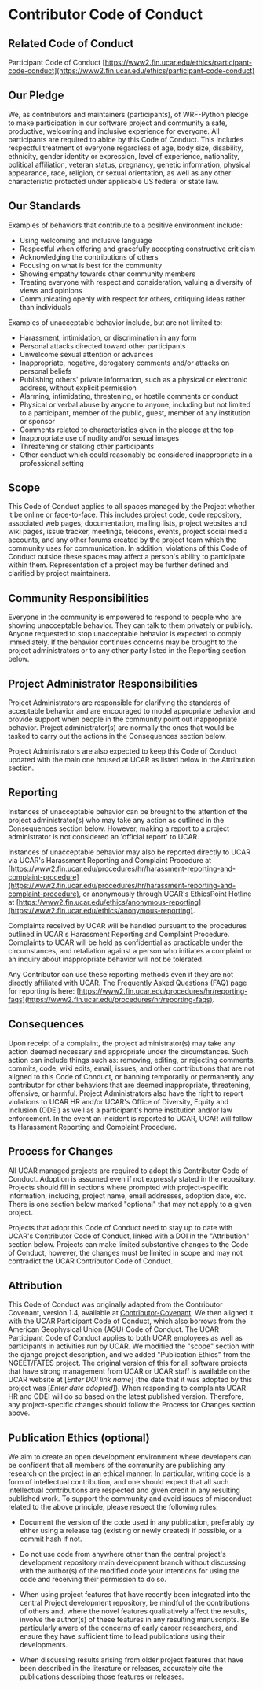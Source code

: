 # Contributor Code of Conduct

## Related Code of Conduct 

Participant Code of Conduct
[https://www2.fin.ucar.edu/ethics/participant-code-conduct](https://www2.fin.ucar.edu/ethics/participant-code-conduct)

## Our Pledge

We, as contributors and maintainers (participants), of WRF-Python pledge to 
make participation in our software project and community a safe, productive, 
welcoming and inclusive experience for everyone. All participants are required 
to abide by this Code of Conduct. This includes respectful treatment of 
everyone regardless of age, body size, disability, ethnicity, gender identity 
or expression, level of experience, nationality, political affiliation, 
veteran status, pregnancy, genetic information, physical appearance, race, 
religion, or sexual orientation, as well as any other characteristic protected 
under applicable US federal or state law.

## Our Standards

Examples of behaviors that contribute to a positive environment include:

* Using welcoming and inclusive language
* Respectful when offering and gracefully accepting constructive criticism
* Acknowledging the contributions of others
* Focusing on what is best for the community
* Showing empathy towards other community members
* Treating everyone with respect and consideration, valuing a diversity of 
  views and opinions
* Communicating openly with respect for others, critiquing ideas rather than 
  individuals

Examples of unacceptable behavior include, but are not limited to:

* Harassment, intimidation, or discrimination in any form
* Personal attacks directed toward other participants
* Unwelcome sexual attention or advances
* Inappropriate, negative, derogatory comments and/or attacks on personal 
  beliefs
* Publishing others' private information, such as a physical or electronic 
  address, without explicit permission
* Alarming, intimidating, threatening, or hostile comments or conduct
* Physical or verbal abuse by anyone to anyone, including but not limited to a 
  participant, member of the public, guest, member of any institution or 
  sponsor
* Comments related to characteristics given in the pledge at the top
* Inappropriate use of nudity and/or sexual images
* Threatening or stalking other participants
* Other conduct which could reasonably be considered inappropriate in a 
  professional setting

## Scope

This Code of Conduct applies to all spaces managed by the Project whether it 
be online or face-to-face. This includes project code, code repository, 
associated web pages, documentation, mailing lists, project websites and 
wiki pages, issue tracker, meetings, telecons, events, project social media 
accounts, and any other forums created by the project team which the community 
uses for communication. In addition, violations of this Code of Conduct 
outside these spaces may affect a person's ability to participate within them. 
Representation of a project may be further defined and clarified by project 
maintainers.

## Community Responsibilities

Everyone in the community is empowered to respond to people who are showing 
unacceptable behavior. They can talk to them privately or publicly. Anyone 
requested to stop unacceptable behavior is expected to comply immediately. 
If the behavior continues concerns may be brought to the project 
administrators or to any other party listed in the Reporting section below.

## Project Administrator Responsibilities

Project Administrators are responsible for clarifying the standards of 
acceptable behavior and are encouraged to model appropriate behavior and 
provide support when people in the community point out inappropriate behavior. 
Project administrator(s) are normally the ones that would be tasked to carry 
out the actions in the Consequences section below.

Project Administrators are also expected to keep this Code of Conduct updated 
with the main one housed at UCAR as listed below in the Attribution section.

## Reporting

Instances of unacceptable behavior can be brought to the attention of the 
project administrator(s) who may take any action as outlined in the 
Consequences section below. However, making a report to a project 
administrator is not considered an 'official report' to UCAR.

Instances of unacceptable behavior may also be reported directly to UCAR via 
UCAR's Harassment Reporting and Complaint Procedure at [https://www2.fin.ucar.edu/procedures/hr/harassment-reporting-and-complaint-procedure](https://www2.fin.ucar.edu/procedures/hr/harassment-reporting-and-complaint-procedure), 
or anonymously through UCAR's EthicsPoint Hotline at [https://www2.fin.ucar.edu/ethics/anonymous-reporting](https://www2.fin.ucar.edu/ethics/anonymous-reporting).

Complaints received by UCAR will be handled pursuant to the procedures 
outlined in UCAR's Harassment Reporting and Complaint Procedure. Complaints 
to UCAR will be held as confidential as practicable under the circumstances, 
and retaliation against a person who initiates a complaint or an inquiry about 
inappropriate behavior will not be tolerated.

Any Contributor can use these reporting methods even if they are not directly 
affiliated with UCAR. The Frequently Asked Questions (FAQ) page for reporting 
is here: [https://www2.fin.ucar.edu/procedures/hr/reporting-faqs](https://www2.fin.ucar.edu/procedures/hr/reporting-faqs).

## Consequences

Upon receipt of a complaint, the project administrator(s) may take any action 
deemed necessary and appropriate under the circumstances. Such action can 
include things such as: removing, editing, or rejecting comments, commits, 
code, wiki edits, email, issues, and other contributions that are not aligned 
to this Code of Conduct, or banning temporarily or permanently any contributor 
for other behaviors that are deemed inappropriate, threatening, offensive, or 
harmful. Project Administrators also have the right to report violations to 
UCAR HR and/or UCAR's Office of Diversity, Equity and Inclusion (ODEI) as 
well as a participant's home institution and/or law enforcement. In the event 
an incident is reported to UCAR, UCAR will follow its Harassment Reporting 
and Complaint Procedure.

## Process for Changes

All UCAR managed projects are required to adopt this Contributor Code of 
Conduct. Adoption is assumed even if not expressly stated in the repository. 
Projects should fill in sections where prompted with project-specific 
information, including, project name, email addresses, adoption date, etc. 
There is one section below marked "optional" that may not apply to a given 
project.

Projects that adopt this Code of Conduct need to stay up to date with 
UCAR's Contributor Code of Conduct, linked with a DOI in the "Attribution" 
section below. Projects can make limited substantive changes to the Code of 
Conduct, however, the changes must be limited in scope and may not contradict 
the UCAR Contributor Code of Conduct.

## Attribution

This Code of Conduct was originally adapted from the Contributor Covenant, 
version 1.4, available at [Contributor-Covenant](http://contributor-covenant.org/version/1/4). 
We then aligned it with the UCAR Participant Code of Conduct, which also 
borrows from the American Geophysical Union (AGU) Code of Conduct. The UCAR 
Participant Code of Conduct applies to both UCAR employees as well as 
participants in activities run by UCAR. We modified the "scope" section with 
the django project description, and we added "Publication Ethics" from 
the NGEET/FATES project. The original version of this for all software 
projects that have strong management from UCAR or UCAR staff is available 
on the UCAR website at [*Enter DOI link name*] (the date that it was adopted 
by this project was [*Enter date adopted*]). When responding to complaints 
UCAR HR and ODEI will do so based on the latest published version. Therefore, 
any project-specific changes should follow the Process for Changes section 
above.

## Publication Ethics (optional)

We aim to create an open development environment where developers can be 
confident that all members of the community are publishing any research 
on the project in an ethical manner. In particular, writing code is a form of 
intellectual contribution, and one should expect that all such intellectual 
contributions are respected and given credit in any resulting published work. 
To support the community and avoid issues of misconduct related to the above 
principle, please respect the following rules:

* Document the version of the code used in any publication, preferably by 
  either using a release tag (existing or newly created) if possible, or a 
  commit hash if not.

* Do not use code from anywhere other than the central project's development 
  repository main development branch without discussing with the author(s) of 
  the modified code your intentions for using the code and receiving their 
  permission to do so.

* When using project features that have recently been integrated into the 
  central Project development repository, be mindful of the contributions 
  of others and, where the novel features qualitatively affect the results, 
  involve the author(s) of these features in any resulting manuscripts. 
  Be particularly aware of the concerns of early career researchers, and 
  ensure they have sufficient time to lead publications using their 
  developments.

* When discussing results arising from older project features that have been 
described in the literature or releases, accurately cite the publications 
describing those features or releases.

